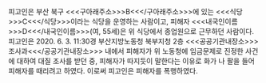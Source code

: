 피고인은 부산 북구 <<<구아래주소>>>B<<</구아래주소>>>에 있는 <<<식당>>>C<<</식당>>>이라는 식당을 운영하는 사람이고, 피해자 <<<내국인이름>>>D<<</내국인이름>>>(여, 55세)은 위 식당에서 종업원으로 근무하던 사람이다.
피고인은 2020. 6. 3. 11:30경 부산지방노동청 북부지청 2층 <<<공공기관내장소>>>조사과<<</공공기관내장소>>> 내에서 피해자가 위 노동청에 임금문제로 진정한 사건에 대하여 대질 조사를 받던 중, 피해자가 따지듯이 말한다는 이유로 화가 나 팔을 들어 피해자를 때리려고 하였다.
이로써 피고인은 피해자를 폭행하였다.